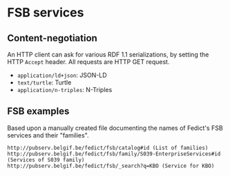 # FSB services

## Content-negotiation

An HTTP client can ask for various  RDF 1.1 serializations, by setting the HTTP `Accept` header.
All requests are HTTP GET request.

  * `application/ld+json`: JSON-LD
  * `text/turtle`: Turtle
  * `application/n-triples`: N-Triples

## FSB examples

Based upon a manually created file documenting the names of Fedict's FSB services and their "families".

```
http://pubserv.belgif.be/fedict/fsb/catalog#id (List of families)
http://pubserv.belgif.be/fedict/fsb/family/S039-EnterpriseServices#id (Services of S039 family)
http://pubserv.belgif.be/fedict/fsb/_search?q=KBO (Service for KBO)
```
